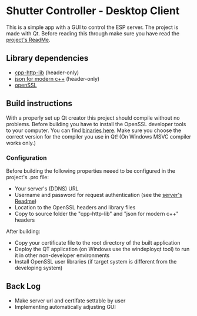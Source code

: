 # Shutter Controller - Desktop Client
This is a simple app with a GUI to control the ESP server. The project is made with Qt.
Before reading this through make sure you have read the [project's ReadMe](/ReadMe.md).

## Library dependencies
* [cpp-http-lib](https://github.com/yhirose/cpp-httplib) (header-only)
* [json for modern c++](https://github.com/nlohmann/json) (header-only)
* [openSSL](https://www.openssl.org/)

## Build instructions
With a properly set up Qt creator this project should compile without no problems. Before building you have to install the OpenSSL developer tools to your computer. You can find [binaries here](https://wiki.openssl.org/index.php/Binaries). Make sure you choose the correct version for the compiler you use in Qt! (On Windows MSVC compiler works only.)

### Configuration 
Before building  the following properties neeed to be configured in the project's .pro file:
* Your server's (DDNS) URL
* Username and password for request authentication (see the [server's Readme](/ESP8266_Server/ReadMe.md))
* Location to the OpenSSL headers and library files
* Copy to source folder the "cpp-http-lib" and "json for modern c++" headers

After building:
* Copy your certificate file to the root directory of the built application
* Deploy the QT application (on Windows use the windeployqt tool) to run it in other non-developer environments
* Install OpenSSL user libraries (if target system is different from the developing system)

## Back Log
* Make server url and certifate settable by user
* Implementing automatically adjusting GUI